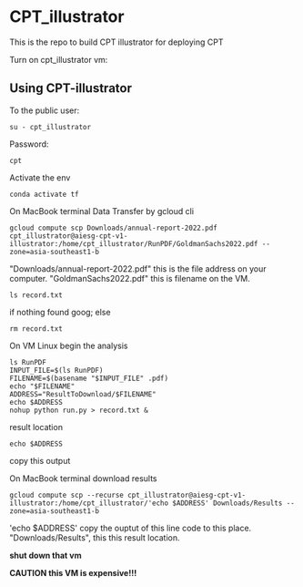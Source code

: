 # CPT_illustrator
This is the repo to build CPT illustrator for deploying CPT

Turn on cpt_illustrator vm:

## Using CPT-illustrator
To the public user:
```
su - cpt_illustrator
```
Password:
```
cpt
```

Activate the env
```
conda activate tf
```

On MacBook terminal
Data Transfer by gcloud cli
```
gcloud compute scp Downloads/annual-report-2022.pdf cpt_illustrator@aiesg-cpt-v1-illustrator:/home/cpt_illustrator/RunPDF/GoldmanSachs2022.pdf --zone=asia-southeast1-b
```
"Downloads/annual-report-2022.pdf" this is the file address on your computer.
"GoldmanSachs2022.pdf" this is filename on the VM.

```
ls record.txt
```
if nothing found goog;
else
```
rm record.txt
```

On VM Linux
begin the analysis
```
ls RunPDF
INPUT_FILE=$(ls RunPDF)
FILENAME=$(basename "$INPUT_FILE" .pdf)
echo "$FILENAME"
ADDRESS="ResultToDownload/$FILENAME"
echo $ADDRESS
nohup python run.py > record.txt &
```
result location
```
echo $ADDRESS
```
copy this output

On MacBook terminal
download results
```
gcloud compute scp --recurse cpt_illustrator@aiesg-cpt-v1-illustrator:/home/cpt_illustrator/'echo $ADDRESS' Downloads/Results --zone=asia-southeast1-b
```
'echo $ADDRESS' copy the ouptut of this line code to this place.
"Downloads/Results", this this result location.


**shut down that vm**

**CAUTION this VM is expensive!!!**
